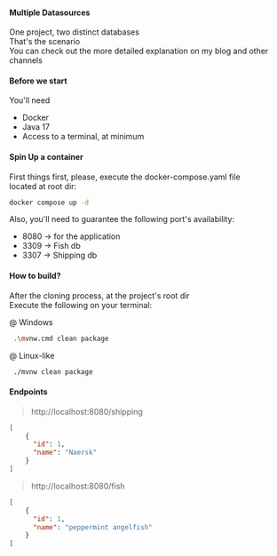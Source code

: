 #### Multiple Datasources

One project, two distinct databases   
That's the scenario   
You can check out the more detailed explanation on my blog and other channels

#### Before we start
You'll need
- Docker
- Java 17
- Access to a terminal, at minimum

#### Spin Up a container
First things first, please, execute the docker-compose.yaml file   
located at root dir:

```bash
docker compose up -d
```

Also, you'll need to guarantee the following port's availability:
- 8080 -> for the application
- 3309 -> Fish db
- 3307 -> Shipping db

#### How to build?
After the cloning process, at the project's root dir   
Execute the following on your terminal:

@ Windows

``` bash
 .\mvnw.cmd clean package
```

@ Linux-like
``` bash
 ./mvnw clean package
```

#### Endpoints

> http://localhost:8080/shipping
```json
[
    {
      "id": 1,
      "name": "Naersk"
    }
]
```
> http://localhost:8080/fish
```json
[
    {
      "id": 1,
      "name": "peppermint angelfish"
    }
]
```